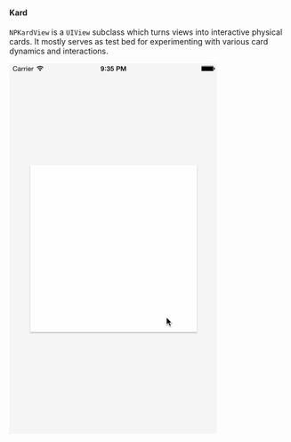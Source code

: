 #### Kard

`NPKardView` is a `UIView` subclass which turns views into interactive physical cards. It mostly serves as test bed for experimenting with various card dynamics and interactions.

![GitHub Logo](/demo.gif)
